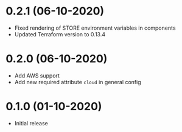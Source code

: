 0.2.1 (06-10-2020)
==================
- Fixed rendering of STORE environment variables in components
- Updated Terraform version to 0.13.4
  

0.2.0 (06-10-2020)
=================
- Add AWS support
- Add new required attribute `cloud` in general config
  

0.1.0 (01-10-2020)
==================
- Initial release